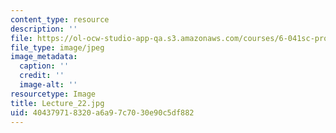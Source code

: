 ```yaml
---
content_type: resource
description: ''
file: https://ol-ocw-studio-app-qa.s3.amazonaws.com/courses/6-041sc-probabilistic-systems-analysis-and-applied-probability-fall-2013/404379718320a6a97c7030e90c5df882_Lecture_22.jpg
file_type: image/jpeg
image_metadata:
  caption: ''
  credit: ''
  image-alt: ''
resourcetype: Image
title: Lecture_22.jpg
uid: 40437971-8320-a6a9-7c70-30e90c5df882
---
```


